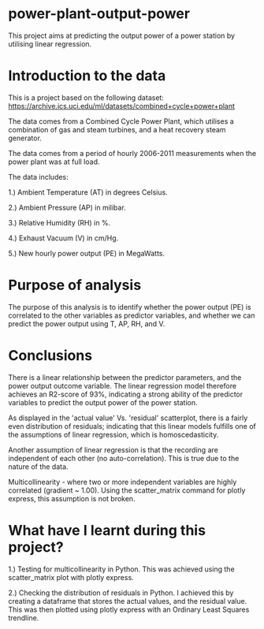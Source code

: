 # power-plant-output-power
This project aims at predicting the output power of a power station by utilising linear regression.

# Introduction to the data

This is a project based on the following dataset:
https://archive.ics.uci.edu/ml/datasets/combined+cycle+power+plant

The data comes from a Combined Cycle Power Plant, which utilises a combination of gas and steam turbines, and a heat recovery steam generator.

The data comes from a period of hourly 2006-2011 measurements when the power plant was at full load.

The data includes:

1.) Ambient Temperature (AT) in degrees Celsius.

2.) Ambient Pressure (AP) in milibar.

3.) Relative Humidity (RH) in %.

4.) Exhaust Vacuum (V) in cm/Hg.

5.) New hourly power output (PE) in MegaWatts.

# Purpose of analysis

The purpose of this analysis is to identify whether the power output (PE) is correlated to the other variables as predictor variables, and whether we can predict the power output using T, AP, RH, and V.

# Conclusions

There is a linear relationship between the predictor parameters, and the power output outcome variable. The linear regression model therefore achieves an R2-score of 93%, indicating a strong ability of the predictor variables to predict the output power of the power station.

As displayed in the 'actual value' Vs. 'residual' scatterplot, there is a fairly even distribution of residuals; indicating that this linear models fulfills one of the assumptions of linear regression, which is homoscedasticity.

Another assumption of linear regression is that the recording are independent of each other (no auto-correlation). This is true due to the nature of the data.

Multicollinearity - where two or more independent variables are highly correlated (gradient ~ 1.00). Using the scatter_matrix command for plotly express, this assumption is not broken.

# What have I learnt during this project?

1.) Testing for multicollinearity in Python. This was achieved using the scatter_matrix plot with plotly express.

2.) Checking the distribution of residuals in Python. I achieved this by creating a dataframe that stores the actual values, and the residual value. This was then plotted using plotly express with an Ordinary Least Squares trendline.



